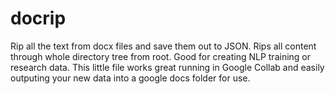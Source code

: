 # docrip
Rip all the text from docx files and save them out to JSON. Rips all content through whole directory tree from root. Good for creating NLP training or research data.
This little file works great running in Google Collab and easily outputing your new data into a google docs folder for use. 
